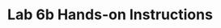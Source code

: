 ---
layout: default
title: Lab 6b Hands-on Instructions
nav_order: 62
has_children: true
sitemap: false
published: false
nav_exclude: true  # Many Jekyll themes use this
---